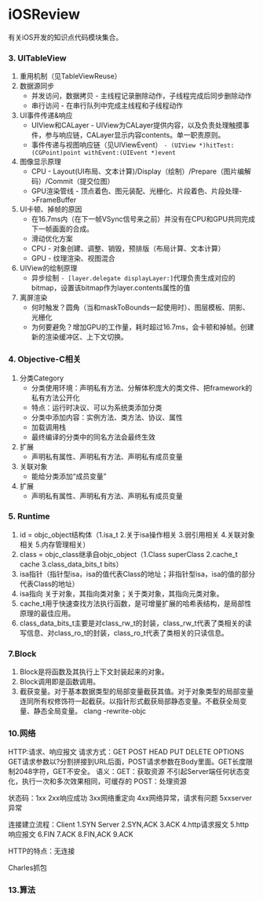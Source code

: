 # iOSReview

有关iOS开发的知识点代码模块集合。

### 3. UITableView

1. 重用机制（见TableViewReuse）
2. 数据源同步
	* 并发访问，数据拷贝 - 主线程记录删除动作，子线程完成后同步删除动作
	* 串行访问 - 在串行队列中完成主线程和子线程动作
3. UI事件传递&响应
	* UIView和CALayer - UIView为CALayer提供内容，以及负责处理触摸事件，参与响应链，CALayer显示内容contents。单一职责原则。
	* 事件传递与视图响应链（见UIViewEvent）
`- (UIView *)hitTest:(CGPoint)point withEvent:(UIEvent *)event`
4. 图像显示原理
	* CPU - Layout(UI布局、文本计算)/Display（绘制）/Prepare（图片编解码）/Commit（提交位图）
	* GPU渲染管线 - 顶点着色、图元装配、光栅化、片段着色、片段处理->FrameBuffer
5. UI卡顿、掉帧的原因
	* 在16.7ms内（在下一帧VSync信号来之前）并没有在CPU和GPU共同完成下一帧画面的合成。
	* 滑动优化方案 
	* CPU - 对象创建、调整、销毁，预排版（布局计算、文本计算） 
	* GPU - 纹理渲染、视图混合
6. UIView的绘制原理
	* 异步绘制
	`- [layer.delegate displayLayer:]`代理负责生成对应的bitmap，设置该bitmap作为layer.contents属性的值
7. 离屏渲染
	* 何时触发？圆角（当和maskToBounds一起使用时）、图层模板、阴影、光栅化
	* 为何要避免？增加GPU的工作量，耗时超过16.7ms，会卡顿和掉帧。创建新的渲染缓冲区、上下文切换。

### 4. Objective-C相关

1. 分类Category
	* 分类使用环境：声明私有方法、分解体积庞大的类文件、把framework的私有方法公开化
	* 特点：运行时决议、可以为系统类添加分类
	* 分类中添加内容：实例方法、类方法、协议、属性
	* 加载调用栈
	* 最终编译的分类中的同名方法会最终生效
2. 扩展
	* 声明私有属性、声明私有方法、声明私有成员变量
3. 关联对象
	* 能给分类添加“成员变量”
4. 扩展
	* 声明私有属性、声明私有方法、声明私有成员变量

### 5. Runtime

1. id = objc_object结构体（1.isa_t 2.关于isa操作相关 3.弱引用相关 4.关联对象相关 5.内存管理相关）
2. class = objc_class继承自objc_object（1.Class superClass 2.cache_t cache 3.class_data_bits_t bits）
3. isa指针（指针型isa，isa的值代表Class的地址；非指针型isa，isa的值的部分代表Class的地址）
4. isa指向 关于对象，其指向类对象；关于类对象，其指向元类对象。
5. cache_t用于快速查找方法执行函数，是可增量扩展的哈希表结构，是局部性原理的最佳应用。
6. class_data_bits_t主要是对class_rw_t的封装，class_rw_t代表了类相关的读写信息、对class_ro_t的封装，class_ro_t代表了类相关的只读信息。

### 7.Block

1. Block是将函数及其执行上下文封装起来的对象。
2. Block调用即是函数调用。
3. 截获变量。对于基本数据类型的局部变量截获其值。对于对象类型的局部变量连同所有权修饰符一起截获。以指针形式截获局部静态变量。不截获全局变量、静态全局变量。
clang -rewrite-objc

### 10.网络

HTTP:请求、响应报文
请求方式：GET POST HEAD PUT DELETE OPTIONS
GET请求参数以?分割拼接到URL后面，POST请求参数在Body里面。GET长度限制2048字符，GET不安全。
语义：GET：获取资源 不引起Server端任何状态变化，执行一次和多次效果相同，可缓存的 POST：处理资源

状态码：1xx 2xx响应成功 3xx网络重定向 4xx网络异常，请求有问题 5xxserver异常

连接建立流程：Client 1.SYN Server 2.SYN,ACK 3.ACK 4.http请求报文 5.http响应报文 6.FIN 7.ACK 8.FIN,ACK 9.ACK

HTTP的特点：无连接

Charles抓包

### 13.算法

























